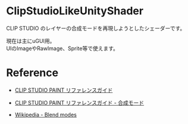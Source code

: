 # ClipStudioLikeUnityShader
CLIP STUDIO のレイヤーの合成モードを再現しようとしたシェーダーです。

現在は主にuGUI用。  
UIのImageやRawImage、Sprite等で使えます。

# Reference
- [CLIP STUDIO PAINT リファレンスガイド](https://www.clip-studio.com/site/gd/csp/manual/userguide/csp_userguide/006_new/006_new_0.htm)  
- [CLIP STUDIO PAINT リファレンスガイド - 合成モード](https://www.clip-studio.com/site/gd/csp/manual/userguide/csp_userguide/560_layer_plt/560_layer_plt_operation_gouseimode.htm)

- [Wikipedia - Blend modes](https://en.wikipedia.org/wiki/Blend_modes)
